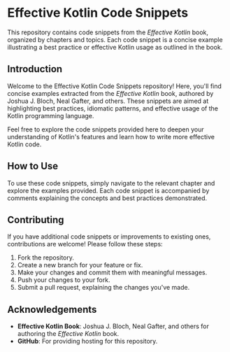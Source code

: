 # Effective Kotlin Code Snippets

This repository contains code snippets from the *Effective Kotlin* book, organized by chapters and topics. Each code snippet is a concise example illustrating a best practice or effective Kotlin usage as outlined in the book.

## Introduction

Welcome to the Effective Kotlin Code Snippets repository! Here, you'll find concise examples extracted from the *Effective Kotlin* book, authored by Joshua J. Bloch, Neal Gafter, and others. These snippets are aimed at highlighting best practices, idiomatic patterns, and effective usage of the Kotlin programming language.

Feel free to explore the code snippets provided here to deepen your understanding of Kotlin's features and learn how to write more effective Kotlin code.

## How to Use

To use these code snippets, simply navigate to the relevant chapter and explore the examples provided. Each code snippet is accompanied by comments explaining the concepts and best practices demonstrated.

## Contributing

If you have additional code snippets or improvements to existing ones, contributions are welcome! Please follow these steps:

1. Fork the repository.
2. Create a new branch for your feature or fix.
3. Make your changes and commit them with meaningful messages.
4. Push your changes to your fork.
5. Submit a pull request, explaining the changes you've made.

## Acknowledgements

- **Effective Kotlin Book**: Joshua J. Bloch, Neal Gafter, and others for authoring the *Effective Kotlin* book.
- **GitHub**: For providing hosting for this repository.


